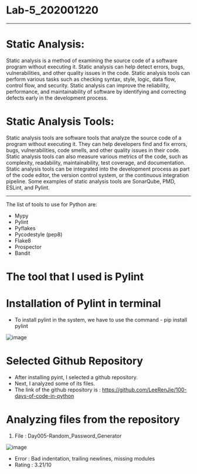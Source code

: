# Lab-5_202001220
**************************
# Static Analysis:
Static analysis is a method of examining the source code of a software program without
executing it. Static analysis can help detect errors, bugs, vulnerabilities, and other quality issues
in the code. Static analysis tools can perform various tasks such as checking syntax, style,
logic, data flow, control flow, and security. Static analysis can improve the reliability,
performance, and maintainability of software by identifying and correcting defects early in the
development process.

# Static Analysis Tools:
Static analysis tools are software tools that analyze the source code of a program without
executing it. They can help developers find and fix errors, bugs, vulnerabilities, code smells, and
other quality issues in their code. Static analysis tools can also measure various metrics of the
code, such as complexity, readability, maintainability, test coverage, and documentation. Static
analysis tools can be integrated into the development process as part of the code editor, the
version control system, or the continuous integration pipeline. Some examples of static analysis
tools are SonarQube, PMD, ESLint, and Pylint.
********************************
The list of tools to use for Python are:
- Mypy
- Pylint
- Pyflakes
- Pycodestyle (pep8)
- Flake8
- Prospector
- Bandit

# The tool that I used is Pylint

# Installation of Pylint in terminal

- To install pylint in the system, we have to use the command - pip install pylint

![image](https://user-images.githubusercontent.com/124191847/225564467-2e25f67d-61c9-4e80-ba38-83c051b4313c.png)

# Selected Github Repository
- After installing pyint, I selected a github repository.
- Next, I analyzed some of its files.
- The link of the github repository is : https://github.com/LeeRenJie/100-days-of-code-in-python

# Analyzing files from the repository

1. File : Day005-Random_Password_Generator

![image](https://user-images.githubusercontent.com/124191847/225566524-afc22bd4-04d3-4c3a-be11-54c5b89d407f.png)

- Error : Bad indentation, trailing newlines, missing modules
- Rating : 3.21/10
